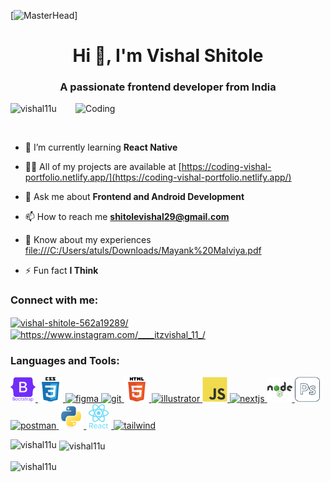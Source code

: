 [![MasterHead](https://cutewallpaper.org/25/animated-video-game-pixel-wallpaper-gif/%E2%9C%93%E3%80%8F%F0%9D%90%86%F0%9D%90%80%F0%9D%90%8C%F0%9D%90%88%F0%9D%90%8D%F0%9D%90%86-%F0%9D%90%8D%F0%9D%90%88%F0%9D%90%86%F0%9D%90%87%F0%9D%90%93%F0%9D%90%92%E2%86%B7-%F0%9D%98%81-%F0%9D%98%80%F0%9D%97%B5%F0%9D%97%B6%F0%9D%97%B4%F0%9D%97%AE%F0%9D%97%BF%F0%9D%97%AE%F0%9D%97%B8%F0%9D%97%B6-%E2%9D%9D%F0%9D%90%A4%F0%9D%90%A2%E2%93%A2%F0%9D%90%A6%F0%9D%90%9E%F0%9D%90%AD%E2%9D%9E-cool-pixel-art-pixel-art-pixel-animation.gif)]

<h1 align="center">Hi 👋, I'm Vishal Shitole</h1>
<h3 align="center">A passionate frontend developer from India</h3>

<img align="right" alt="Coding" width="400" src="https://cdn.myportfolio.com/2fcfcb103788251450a8304378dffded/a62c047f-8369-493c-ab14-71ef51bebc55_rw_1200.gif?h=e8c7ce55b326319eaca316cc1e74518f">

<p align="left"> <img src="https://komarev.com/ghpvc/?username=vishal11u&label=Profile%20views&color=0e75b6&style=flat" alt="vishal11u" /> </p>

<p align="left"> <a href="https://twitter.com/" target="blank"><img src="https://img.shields.io/twitter/follow/?logo=twitter&style=for-the-badge" alt="" /></a> </p>

- 🌱 I’m currently learning **React Native**

- 👨‍💻 All of my projects are available at [https://coding-vishal-portfolio.netlify.app/](https://coding-vishal-portfolio.netlify.app/)

- 💬 Ask me about **Frontend and Android Development**

- 📫 How to reach me **shitolevishal29@gmail.com**

- 📄 Know about my experiences [file:///C:/Users/atuls/Downloads/Mayank%20Malviya.pdf](file:///C:/Users/atuls/Downloads/Mayank%20Malviya.pdf)

- ⚡ Fun fact **I Think**

<h3  align="left">Connect with me:</h3>
<p align="left">
<a href="https://linkedin.com/in/vishal-shitole-562a19289/" target="blank"><img align="center" src="https://raw.githubusercontent.com/rahuldkjain/github-profile-readme-generator/master/src/images/icons/Social/linked-in-alt.svg" alt="vishal-shitole-562a19289/" height="30" width="40" /></a>
<a href="https://instagram.com/https://www.instagram.com/____itzvishal_11_/" target="blank"><img align="center" src="https://raw.githubusercontent.com/rahuldkjain/github-profile-readme-generator/master/src/images/icons/Social/instagram.svg" alt="https://www.instagram.com/____itzvishal_11_/" height="30" width="40" /></a>
</p>

<h3 align="left">Languages and Tools:</h3>
<p align="left"> <a href="https://getbootstrap.com" target="_blank" rel="noreferrer"> <img src="https://raw.githubusercontent.com/devicons/devicon/master/icons/bootstrap/bootstrap-plain-wordmark.svg" alt="bootstrap" width="40" height="40"/> </a> <a href="https://www.w3schools.com/css/" target="_blank" rel="noreferrer"> <img src="https://raw.githubusercontent.com/devicons/devicon/master/icons/css3/css3-original-wordmark.svg" alt="css3" width="40" height="40"/> </a> <a href="https://www.figma.com/" target="_blank" rel="noreferrer"> <img src="https://www.vectorlogo.zone/logos/figma/figma-icon.svg" alt="figma" width="40" height="40"/> </a><a href="https://git-scm.com/" target="_blank" rel="noreferrer"> <img src="https://www.vectorlogo.zone/logos/git-scm/git-scm-icon.svg" alt="git" width="40" height="40"/> </a> <a href="https://www.w3.org/html/" target="_blank" rel="noreferrer"> <img src="https://raw.githubusercontent.com/devicons/devicon/master/icons/html5/html5-original-wordmark.svg" alt="html5" width="40" height="40"/> </a> <a href="https://www.adobe.com/in/products/illustrator.html" target="_blank" rel="noreferrer"> <img src="https://www.vectorlogo.zone/logos/adobe_illustrator/adobe_illustrator-icon.svg" alt="illustrator" width="40" height="40"/> </a> <a href="https://developer.mozilla.org/en-US/docs/Web/JavaScript" target="_blank" rel="noreferrer"> <img src="https://raw.githubusercontent.com/devicons/devicon/master/icons/javascript/javascript-original.svg" alt="javascript" width="40" height="40"/> </a> <a href="https://nextjs.org/" target="_blank" rel="noreferrer"> <img src="https://cdn.worldvectorlogo.com/logos/nextjs-2.svg" alt="nextjs" width="40" height="40"/> </a> <a href="https://nodejs.org" target="_blank" rel="noreferrer"> <img src="https://raw.githubusercontent.com/devicons/devicon/master/icons/nodejs/nodejs-original-wordmark.svg" alt="nodejs" width="40" height="40"/> </a> <a href="https://www.photoshop.com/en" target="_blank" rel="noreferrer"> <img src="https://raw.githubusercontent.com/devicons/devicon/master/icons/photoshop/photoshop-line.svg" alt="photoshop" width="40" height="40"/> </a> <a href="https://postman.com" target="_blank" rel="noreferrer"> <img src="https://www.vectorlogo.zone/logos/getpostman/getpostman-icon.svg" alt="postman" width="40" height="40"/> </a><a href="https://www.python.org" target="_blank" rel="noreferrer"> <img src="https://raw.githubusercontent.com/devicons/devicon/master/icons/python/python-original.svg" alt="python" width="40" height="40"/> </a> <a href="https://reactjs.org/" target="_blank" rel="noreferrer"> <img src="https://raw.githubusercontent.com/devicons/devicon/master/icons/react/react-original-wordmark.svg" alt="react" width="40" height="40"/> </a> <a href="https://tailwindcss.com/" target="_blank" rel="noreferrer"> <img src="https://www.vectorlogo.zone/logos/tailwindcss/tailwindcss-icon.svg" alt="tailwind" width="40" height="40"/> </a> </p>

<p><img align="left" src="https://github-readme-stats.vercel.app/api/top-langs?username=vishal11u&show_icons=true&locale=en&layout=compact" alt="vishal11u" /></p>

<p>&nbsp;<img align="center" src="https://github-readme-stats.vercel.app/api?username=vishal11u&show_icons=true&locale=en" alt="vishal11u" /></p>

<p><img align="center" src="https://github-readme-streak-stats.herokuapp.com/?user=vishal11u&" alt="vishal11u" /></p>
